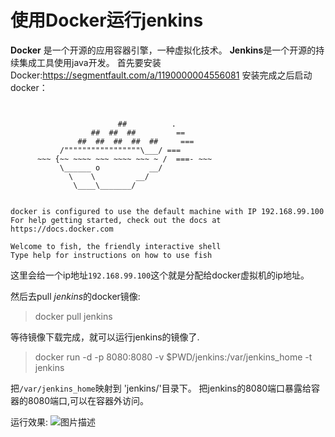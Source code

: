 # 使用Docker运行jenkins
**Docker** 是一个开源的应用容器引擎，一种虚拟化技术。
**Jenkins**是一个开源的持续集成工具使用java开发。
首先要安装Docker:https://segmentfault.com/a/1190000004556081
安装完成之后启动docker：
```


                        ##          .
                  ##  ##  ##         ==
               ##  ##  ##  ##  ##     ===
           /"""""""""""""""""\___/ ===
      ~~~ {~~ ~~~~ ~~~ ~~~~ ~~~ ~ /  ===- ~~~
           \______ o           __/
             \    \         __/
              \____\_______/


docker is configured to use the default machine with IP 192.168.99.100
For help getting started, check out the docs at https://docs.docker.com

Welcome to fish, the friendly interactive shell
Type help for instructions on how to use fish
```
这里会给一个ip地址`192.168.99.100`这个就是分配给docker虚拟机的ip地址。

然后去pull *jenkins*的docker镜像:
>docker pull jenkins

等待镜像下载完成，就可以运行jenkins的镜像了.

>docker run -d -p 8080:8080  -v $PWD/jenkins:/var/jenkins_home -t  jenkins

把`/var/jenkins_home`映射到 'jenkins/'目录下。
把jenkins的8080端口暴露给容器的8080端口,可以在容器外访问。


运行效果:
![图片描述][1]


  [1]: /img/bVthCU




